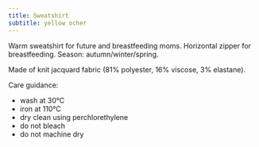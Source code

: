 ```yaml
---
title: Sweatshirt
subtitle: yellow ocher
---
```


Warm sweatshirt for future and breastfeeding moms. Horizontal zipper for breastfeeding. Season: autumn/winter/spring.

Made of knit jacquard fabric (81% polyester, 16% viscose, 3% elastane).

Care guidance:

- wash at 30°C
- iron at 110°C
- dry clean using perchlorethylene
- do not bleach
- do not machine dry